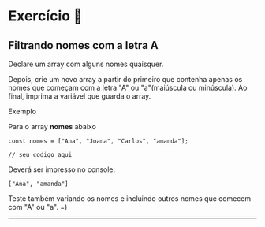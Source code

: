 # Exercício 🏫

## Filtrando nomes com a letra A

Declare um array com alguns nomes quaisquer.

Depois, crie um novo array a partir do primeiro que contenha apenas os nomes que começam com a letra "A" ou "a"(maiúscula ou minúscula).
Ao final, imprima a variável que guarda o array.

Exemplo

Para o array **nomes** abaixo
```javascript=
const nomes = ["Ana", "Joana", "Carlos", "amanda"];

// seu codigo aqui
```
Deverá ser impresso no console:
```
["Ana", "amanda"]
```
Teste também variando os nomes e incluindo outros nomes que comecem com "A" ou "a". =)

---
